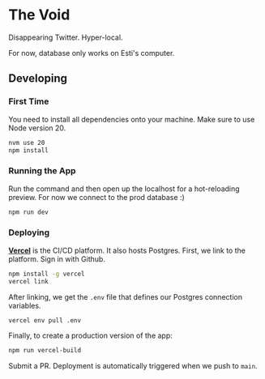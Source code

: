 # The Void

Disappearing Twitter. Hyper-local.

For now, database only works on Esti's computer.

## Developing

### First Time
You need to install all dependencies onto your machine. Make sure to use Node version 20.
```bash
nvm use 20
npm install
```

### Running the App
Run the command and then open up the localhost for a hot-reloading preview. For now we connect to the prod database :)
```bash
npm run dev
```

### Deploying 

[**Vercel**](https://vercel.com/estherluries-projects/the-void) is the CI/CD platform. It also hosts Postgres. First, we link to the platform. Sign in with Github.
```bash
npm install -g vercel
vercel link
```
After linking, we get the `.env` file that defines our Postgres connection variables.
```bash
vercel env pull .env
``` 
Finally, to create a production version of the app:
```bash
npm run vercel-build
```
Submit a PR. Deployment is automatically triggered when we push to `main`.